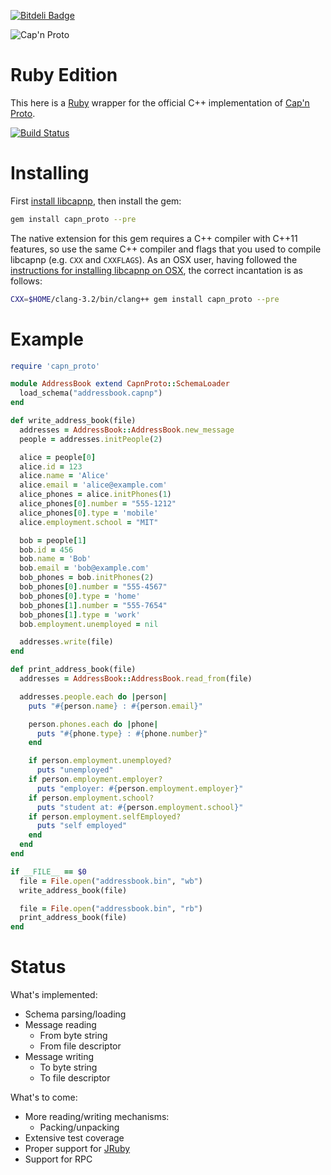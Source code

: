 [![Bitdeli Badge](https://d2weczhvl823v0.cloudfront.net/cstrahan/capnp-ruby/trend.png)](https://bitdeli.com/free "Bitdeli Badge")

![Cap'n Proto][logo]

# Ruby Edition

This here is a [Ruby][ruby] wrapper for the official C++ implementation of [Cap'n Proto][capnp].

[![Build Status][travis-badge]][travis-link]

# Installing

First [install libcapnp][libcapnp-install], then install the gem:

```bash
gem install capn_proto --pre
```

The native extension for this gem requires a C++ compiler with C++11 features, so use the same C++ compiler and flags that you used to compile libcapnp (e.g. `CXX` and `CXXFLAGS`). As an OSX user, having followed the [instructions for installing libcapnp on OSX][libcapnp-install], the correct incantation is as follows:

```bash
CXX=$HOME/clang-3.2/bin/clang++ gem install capn_proto --pre
```

# Example

```ruby
require 'capn_proto'

module AddressBook extend CapnProto::SchemaLoader
  load_schema("addressbook.capnp")
end

def write_address_book(file)
  addresses = AddressBook::AddressBook.new_message
  people = addresses.initPeople(2)

  alice = people[0]
  alice.id = 123
  alice.name = 'Alice'
  alice.email = 'alice@example.com'
  alice_phones = alice.initPhones(1)
  alice_phones[0].number = "555-1212"
  alice_phones[0].type = 'mobile'
  alice.employment.school = "MIT"

  bob = people[1]
  bob.id = 456
  bob.name = 'Bob'
  bob.email = 'bob@example.com'
  bob_phones = bob.initPhones(2)
  bob_phones[0].number = "555-4567"
  bob_phones[0].type = 'home'
  bob_phones[1].number = "555-7654"
  bob_phones[1].type = 'work'
  bob.employment.unemployed = nil

  addresses.write(file)
end

def print_address_book(file)
  addresses = AddressBook::AddressBook.read_from(file)

  addresses.people.each do |person|
    puts "#{person.name} : #{person.email}"

    person.phones.each do |phone|
      puts "#{phone.type} : #{phone.number}"
    end

    if person.employment.unemployed?
      puts "unemployed"
    if person.employment.employer?
      puts "employer: #{person.employment.employer}"
    if person.employment.school?
      puts "student at: #{person.employment.school}"
    if person.employment.selfEmployed?
      puts "self employed"
    end
  end
end

if __FILE__ == $0
  file = File.open("addressbook.bin", "wb")
  write_address_book(file)

  file = File.open("addressbook.bin", "rb")
  print_address_book(file)
end
```

# Status

What's implemented:
- Schema parsing/loading
- Message reading
  - From byte string
  - From file descriptor
- Message writing
  - To byte string
  - To file descriptor

What's to come:
- More reading/writing mechanisms:
  - Packing/unpacking
- Extensive test coverage
- Proper support for [JRuby][jruby]
- Support for RPC

[logo]: https://raw.github.com/cstrahan/capnp-ruby/master/media/captain_proto_small.png "Cap'n Proto"
[ruby]: http://www.ruby-lang.org/ "Ruby"
[capnp]: http://kentonv.github.io/capnproto/ "Cap'n Proto"
[jruby]: http://jruby.org/ "JRuby"
[libcapnp-install]: http://kentonv.github.io/capnproto/install.html "Installing Cap'n Proto"
[mit-license]: http://opensource.org/licenses/MIT "MIT License"

[travis-link]: https://travis-ci.org/cstrahan/capnp-ruby
[travis-badge]: https://travis-ci.org/cstrahan/capnp-ruby.png?branch=master
